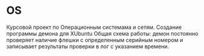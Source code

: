# OS
Курсовой проект по Операционным системама и сетям. Создание программы демона для XUbuntu 
Общая схема работы: демон постоянно проверяет наличие флешки с определенным серийным номером и записывает результаты проверки в лог с указанием времени.
